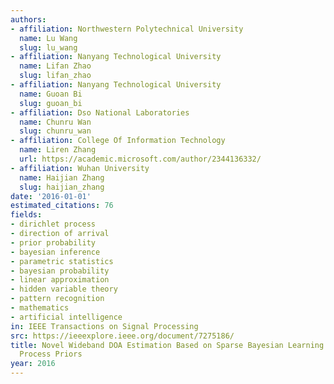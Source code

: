 ```yaml
---
authors:
- affiliation: Northwestern Polytechnical University
  name: Lu Wang
  slug: lu_wang
- affiliation: Nanyang Technological University
  name: Lifan Zhao
  slug: lifan_zhao
- affiliation: Nanyang Technological University
  name: Guoan Bi
  slug: guoan_bi
- affiliation: Dso National Laboratories
  name: Chunru Wan
  slug: chunru_wan
- affiliation: College Of Information Technology
  name: Liren Zhang
  url: https://academic.microsoft.com/author/2344136332/
- affiliation: Wuhan University
  name: Haijian Zhang
  slug: haijian_zhang
date: '2016-01-01'
estimated_citations: 76
fields:
- dirichlet process
- direction of arrival
- prior probability
- bayesian inference
- parametric statistics
- bayesian probability
- linear approximation
- hidden variable theory
- pattern recognition
- mathematics
- artificial intelligence
in: IEEE Transactions on Signal Processing
src: https://ieeexplore.ieee.org/document/7275186/
title: Novel Wideband DOA Estimation Based on Sparse Bayesian Learning With Dirichlet
  Process Priors
year: 2016
---
```

